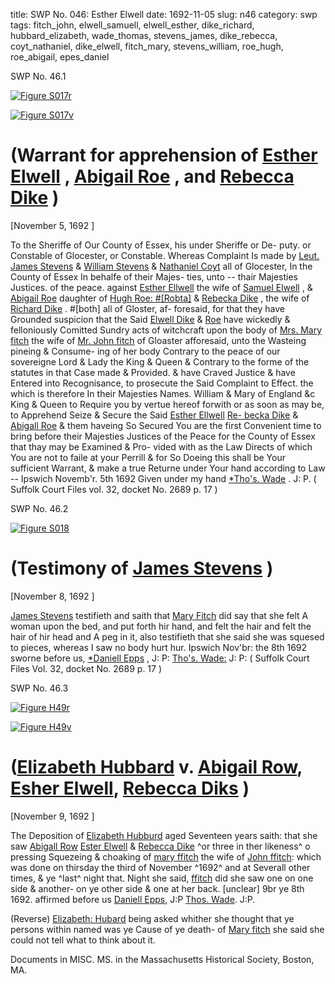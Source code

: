 title: SWP No. 046: Esther Elwell
date: 1692-11-05
slug: n46
category: swp
tags: fitch_john, elwell_samuell, elwell_esther, dike_richard, hubbard_elizabeth, wade_thomas, stevens_james, dike_rebecca, coyt_nathaniel, dike_elwell, fitch_mary, stevens_william, roe_hugh, roe_abigail, epes_daniel




<div markdown class="doc" id="n46.1">

<div class="doc_id">SWP No. 46.1</div>



<span markdown class="figure">[![Figure S017r](archives/Suffolk/small/S017A.jpg)](archives/Suffolk/large/S017A.jpg)</span>



<span markdown class="figure">[![Figure S017v](archives/Suffolk/small/S017B.jpg)](archives/Suffolk/large/S017B.jpg)</span>


# (Warrant for apprehension of [Esther Elwell](/tag/elwell_esther.html) , [Abigail Roe](/tag/roe_abigail.html) ,  and [Rebecca Dike](/tag/dike_rebecca.html) )

[November 5, 1692 ]

To the Sheriffe of Our County of Essex, his under Sheriffe or De-  puty. or Constable of Glocester, or Constable. Whereas Complaint  Is made by [Leut. James Stevens](/tag/stevens_james.html) & [William Stevens](/tag/stevens_william.html) & [Nathaniel Coyt](/tag/coyt_nathaniel.html)  all of Glocester, In the County of Essex In behalfe of their Majes-  ties, unto -- thair Majesties Justices. of the peace. against [Esther Ellwell](/tag/elwell_esther.html) the wife of [Samuel Elwell](/tag/elwell_samuell.html) , & [Abigail Roe](/tag/roe_abigail.html) daughter of [Hugh Roe: #[Robta]](/tag/roe_hugh.html) & [Rebecka Dike](/tag/dike_rebecca.html) , the wife of [Richard Dike](/tag/dike_richard.html) . #[both] all of Gloster, af-  foresaid, for that they have Grounded suspicion that the Said [Elwell Dike](/tag/dike_elwell.html) & [Roe](/tag/roe_abigail.html) have wickedly & felloniously Comitted Sundry acts of  witchcraft upon the body of [Mrs. Mary fitch](/tag/fitch_mary.html) the wife of [Mr. John fitch](/tag/fitch_john.html) of Gloaster afforesaid, unto the Wasteing pineing & Consume-  ing of her body Contrary to the peace of our sovereigne Lord & Lady  the King & Queen & Contrary to the forme of the statutes in that  Case made & Provided. & have Craved Justice & have Entered into  Recognisance, to prosecute the Said Complaint to Effect. the which  is therefore In their Majesties Names. William & Mary of England &c  King & Queen to Require you by vertue hereof forwith or as soon as  may be, to Apprehend Seize & Secure the Said [Esther Ellwell](/tag/elwell_esther.html) [Re- becka Dike](/tag/dike_rebecca.html) & [Abigall Roe](/tag/roe_abigail.html) & them haveing So Secured You are the  first Convenient time to bring before their Majesties Justices of the  Peace for the County of Essex that thay may be Examined & Pro-  vided with as the Law Directs of which You are not to faile at your  Perrill & for So Doeing this shall be Your sufficient Warrant,  & make a true Returne under Your hand according to Law --
Ipswich Novemb'r. 5th 1692  Given under my hand  [*Tho's. Wade](/tag/wade_thomas.html) . J: P. ( Suffolk Court Files vol. 32, docket No. 2689 p. 17 )

</div>



<div markdown class="doc" id="n46.2">

<div class="doc_id">SWP No. 46.2</div>



<span markdown class="figure">[![Figure S018](archives/Suffolk/small/S018.jpg)](archives/Suffolk/large/S018.jpg)</span>


# (Testimony of [James Stevens](/tag/stevens_james.html) )

[November 8, 1692 ]

[James Stevens](/tag/stevens_james.html) testifieth and saith that [Mary Fitch](/tag/fitch_mary.html) did say that she  felt A woman upon the bed, and put forth hir hand, and felt the  hair and felt the hair of hir head and A peg in it, also testifieth  that she said she was squesed to pieces, whereas I saw no body  hurt hur.
Ipswich Nov'br: the 8th 1692  sworne  before us,  [*Daniell Epps](/tag/epes_daniel.html) , J: P:  [Tho's. Wade:](/tag/wade_thomas.html) J: P: ( Suffolk Court Files Vol. 32, docket No. 2689 p. 17 )

</div>



<div markdown class="doc" id="n46.3">

<div class="doc_id">SWP No. 46.3</div>



<span markdown class="figure">[![Figure H49r](archives/MassHist/gifs/H49A.gif)](archives/MassHist/large/H49A.jpg)</span>



<span markdown class="figure">[![Figure H49v](archives/MassHist/gifs/H49B.gif)](archives/MassHist/large/H49B.jpg)</span>


# ([Elizabeth Hubbard](/tag/hubbard_elizabeth.html) v. [Abigail Row](/tag/roe_abigail.html), [Esher Elwell](/tag/elwell_esther.html), [Rebecca Diks](/tag/dike_rebecca.html) )

[November 9, 1692 ]

The Deposition of [Elizabeth Hubburd](/tag/hubbard_elizabeth.html) aged Seventeen years saith: that she saw [Abigall Row](/tag/roe_abigail.html) [Ester Elwell](/tag/elwell_esther.html) & [Rebecca Dike](/tag/dike_rebecca.html) ^or three in ther likeness^ o pressing Squezeing & choaking of [mary ffitch](/tag/fitch_mary.html) the wife of [John ffitch](/tag/fitch_john.html): which was done on thirsday the third of November ^1692^ and at Severall other times, & ye ^last^ night that. Night she said, [ffitch](/tag/fitch_mary.html) did she saw one on one side & another- on ye other side & one at her back. [unclear] 9br ye 8th 1692. affirmed before us  [Daniell Epps](/tag/epes_daniel.html), J:P [Thos. Wade](/tag/wade_thomas.html). J:P.

(Reverse) [Elizabeth: Hubard](/tag/hubbard_elizabeth.html) being asked whither she thought that ye persons within named was ye Cause of ye death- of [Mary fitch](/tag/fitch_mary.html) she said she could not tell what to think about it.

Documents in MISC. MS. in the Massachusetts Historical Society, Boston, MA.


</div>

